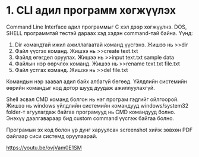 # 1. CLI адил программ хөгжүүлэх

Command Line Interface адил программыг C хэл дээр хөгжүүлнэ. DOS, SHELL программтай төстэй дараах хэд хэдэн command-тай байна. Үүнд:

1. Dir командтай ижил ажиллагаатай команд үүсгэнэ. Жишээ нь >>dir
2. Файл үүсгэх команд. Жишээ нь >>create text.txt
3. Файлд өгөгдөл оруулах. Жишээ нь >>input text.txt sample data
4. Файлын нэр өөрчлөх команд. Жишээ нь >>rename text.txt file.txt
5. Файл устгах команд. Жишээ нь >>del file.txt

Командын нэр заавал адил байх албагүй бөгөөд. Үйлдлийн системийн өөрийн командыг код дотор шууд дуудаж ажиллуулахгүй.

Shell эсвэл CMD команд болгон нь нэг програм гэдгийг ойлгоорой. Жишээ нь windows үйлдлийн системийн командууд windows/system32 folder-т агуулагдаж байгаа програмууд нь CMD командууд болно. Энэхүү даалгавараар бид custom command үүсгэж байгаа болно.

Програмын эх код болон үр дүнг харуулсан screenshot хийж зөвхөн PDF файлаар сиси системд оруулаарай.

https://youtu.be/ovjVam0E1SM